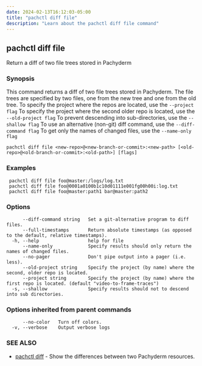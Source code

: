 ```yaml
---
date: 2024-02-13T16:12:03-05:00
title: "pachctl diff file"
description: "Learn about the pachctl diff file command"
---
```


## pachctl diff file

Return a diff of two file trees stored in Pachyderm

### Synopsis

This command returns a diff of two file trees stored in Pachyderm. The file trees are specified by two files, one from the new tree and one from the old tree. 
 To specify the project where the repos are located, use the `--project flag` 
 To specify the project where the second older repo is located, use the `--old-project flag` 
 To prevent descending into sub-directories, use the `--shallow flag`
 To use an alternative (non-git) diff command, use the `--diff-command flag` 
 To get only the names of changed files, use the `--name-only flag` 


```
pachctl diff file <new-repo>@<new-branch-or-commit>:<new-path> [<old-repo>@<old-branch-or-commit>:<old-path>] [flags]
```

### Examples

```
 pachctl diff file foo@master:/logs/log.txt 
 pachctl diff file foo@0001a0100b1c10d01111e001fg00h00i:log.txt 
 pachctl diff file foo@master:path1 bar@master:path2
```

### Options

```
      --diff-command string   Set a git-alternative program to diff files.
      --full-timestamps       Return absolute timestamps (as opposed to the default, relative timestamps).
  -h, --help                  help for file
      --name-only             Specify results should only return the names of changed files.
      --no-pager              Don't pipe output into a pager (i.e. less).
      --old-project string    Specify the project (by name) where the second, older repo is located.
      --project string        Specify the project (by name) where the first repo is located. (default "video-to-frame-traces")
  -s, --shallow               Specify results should not to descend into sub directories.
```

### Options inherited from parent commands

```
      --no-color   Turn off colors.
  -v, --verbose    Output verbose logs
```

### SEE ALSO

* [pachctl diff](../pachctl_diff)	 - Show the differences between two Pachyderm resources.

